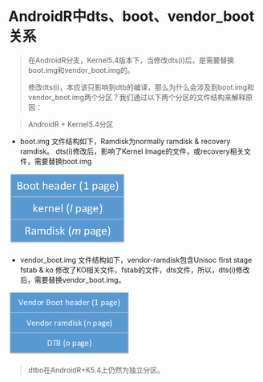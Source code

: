 # AndroidR中dts、boot、vendor_boot关系

>   在AndroidR分支，Kernel5.4版本下，当修改dts(i)后，是需要替换boot.img和vendor_boot.img的。
>
>   修改dts(i)，本应该只影响到dtb的编译，那么为什么会涉及到boot.img和vendor_boot.img两个分区？我们通过以下两个分区的文件结构来解释原因：

>   AndroidR + Kernel5.4分区

-   boot.img 文件结构如下，Ramdisk为normally ramdisk & recovery ramdisk。 dts(i)修改后，影响了Kernel Image的文件，或recovery相关文件，需要替换boot.img

 ![image-20200516200726186](./picture/androidr_kernel5.4_bootimg文件结构.png)

-   vendor_boot.img 文件结构如下，vendor-ramdisk包含Unisoc first stage fstab & ko 修改了KO相关文件，fstab的文件，dts文件，所以，dts(i)修改后，需要替换vendor_boot.img。

![image-20200516201802133](./picture/androidr_kernel5.4_vendor_bootimg文件结构.png)

>   dtbo在AndroidR+K5.4上仍然为独立分区。

